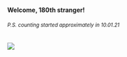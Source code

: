 #### Welcome, 180th stranger!

###### <sup>P.S. counting started approximately in 10.01.21</sup>

<img src="https://kraftwerk28.pp.ua/vcnt.png"></img>
